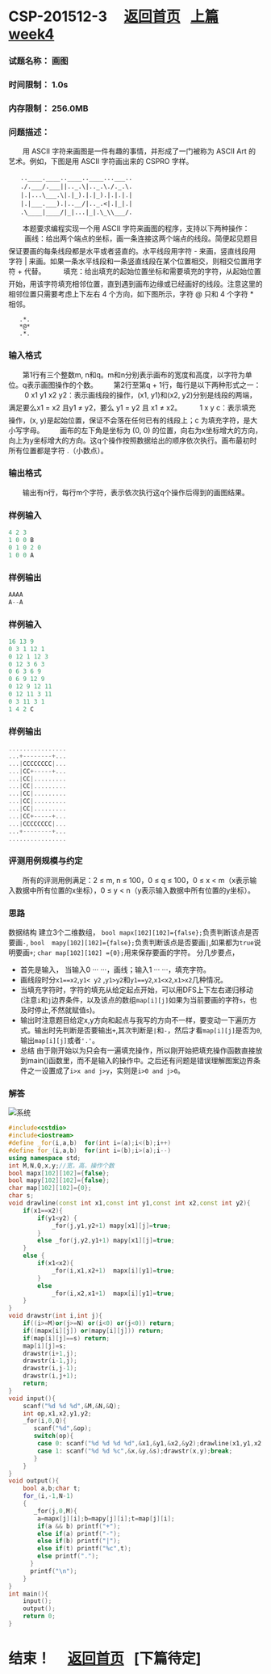 #  CSP-201512-3          &nbsp;&nbsp;&nbsp;    [返回首页](./index.md)&nbsp;&nbsp;  [上篇 week4](./week4.md)
### 试题名称：	画图
### 时间限制：	1.0s
### 内存限制：	256.0MB
### 问题描述：	 
　　用 ASCII 字符来画图是一件有趣的事情，并形成了一门被称为 ASCII Art 的艺术。例如，下图是用 ASCII 字符画出来的 CSPRO 字样。
```
　　..____.____..____..____...___..
　　./.___/.___||.._.\|.._.\./._.\.
　　|.|...\___.\|.|_).|.|_).|.|.|.|
　　|.|___.___).|..__/|.._.<|.|_|.|
　　.\____|____/|_|...|_|.\_\\___/.
```
　　本题要求编程实现一个用 ASCII 字符来画图的程序，支持以下两种操作：
　　 画线：给出两个端点的坐标，画一条连接这两个端点的线段。简便起见题目保证要画的每条线段都是水平或者竖直的。水平线段用字符 - 来画，竖直线段用字符 | 来画。如果一条水平线段和一条竖直线段在某个位置相交，则相交位置用字符 + 代替。
　　 填充：给出填充的起始位置坐标和需要填充的字符，从起始位置开始，用该字符填充相邻位置，直到遇到画布边缘或已经画好的线段。注意这里的相邻位置只需要考虑上下左右 4 个方向，如下图所示，字符 @ 只和 4 个字符 * 相邻。
```　　
   .*.
   *@*
   .*.
```
### 输入格式
　　第1行有三个整数m, n和q。m和n分别表示画布的宽度和高度，以字符为单位。q表示画图操作的个数。
　　第2行至第q + 1行，每行是以下两种形式之一：
　　 0 x1 y1 x2 y2：表示画线段的操作，(x1, y1)和(x2, y2)分别是线段的两端，满足要么x1 = x2 且y1 ≠ y2，要么 y1 = y2 且 x1 ≠ x2。
　　 1 x y c：表示填充操作，(x, y)是起始位置，保证不会落在任何已有的线段上；c 为填充字符，是大小写字母。
　　画布的左下角是坐标为 (0, 0) 的位置，向右为x坐标增大的方向，向上为y坐标增大的方向。这q个操作按照数据给出的顺序依次执行。画布最初时所有位置都是字符 .（小数点）。
### 输出格式
　　输出有n行，每行m个字符，表示依次执行这q个操作后得到的画图结果。
### 样例输入
```cpp
4 2 3
1 0 0 B
0 1 0 2 0
1 0 0 A
```
### 样例输出
```cpp
AAAA
A--A
```
### 样例输入
```cpp
16 13 9
0 3 1 12 1
0 12 1 12 3
0 12 3 6 3
0 6 3 6 9
0 6 9 12 9
0 12 9 12 11
0 12 11 3 11
0 3 11 3 1
1 4 2 C
```
### 样例输出
```cpp
................
...+--------+...
...|CCCCCCCC|...
...|CC+-----+...
...|CC|.........
...|CC|.........
...|CC|.........
...|CC|.........
...|CC|.........
...|CC+-----+...
...|CCCCCCCC|...
...+--------+...
................
```
### 评测用例规模与约定
　　所有的评测用例满足：2 ≤ m, n ≤ 100，0 ≤ q ≤ 100，0 ≤ x < m（x表示输入数据中所有位置的x坐标），0 ≤ y < n（y表示输入数据中所有位置的y坐标）。
### 思路
数据结构 建立3个二维数组，
``bool mapx[102][102]={false};``负责判断该点是否要画``-``,
``bool  mapy[102][102]={false};``负责判断该点是否要画``|``,如果都为``true``说明要画``+``;
``char map[102][102] ={0};``用来保存要画的字符。
分几步要点，
+ 首先是输入，
      当输入0 ··· ···，画线；输入1 ··· ···，填充字符。    
+  画线段时分``x1==x2``,``y1< y2`` ,``y1>y2``和``y1==y2``,``x1<x2``,``x1>x2``几种情况。      
+  当填充字符时，字符的填充从给定起点开始，可以用DFS上下左右递归移动(注意``i``和``j``边界条件，以及该点的数组``map[i][j]``如果为当前要画的字符``s``，也及时停止,不然就赋值``s``)。      
+  输出时注意题目给定x,y方向和起点与我写的方向不一样，要变动一下遍历方式。输出时先判断是否要输出``+``,其次判断是``|``和``-``，然后才看``map[i][j]``是否为``0``,输出``map[i][j]``或者``'.'``。      
+  总结
       由于刚开始以为只会有一遍填充操作，所以刚开始把填充操作函数直接放到main()函数里，而不是输入的操作中。之后还有问题是错误理解图案边界条件之一设置成了``i>x and j>y``，实则是``i>0 and j>0``。       
### 解答
![系统](https://img-blog.csdnimg.cn/20200317192521192.PNG?x-oss-process=image/watermark,type_ZmFuZ3poZW5naGVpdGk,shadow_10,text_aHR0cHM6Ly9ibG9nLmNzZG4ubmV0L3dlaXhpbl80MzYzMzE1Mw==,size_16,color_FFFFFF,t_70)
```cpp
#include<cstdio>
#include<iostream>
#define _for(i,a,b)  for(int i=(a);i<(b);i++)
#define for_(i,a,b)  for(int i=(b);i>(a);i--)
using namespace std;
int M,N,Q,x,y;//宽，高，操作个数 
bool mapx[102][102]={false};
bool mapy[102][102]={false};
char map[102][102]={0};
char s;
void drawline(const int x1,const int y1,const int x2,const int y2){      //画线
	if(x1==x2){
		if(y1<y2) {
			_for(j,y1,y2+1) mapy[x1][j]=true;
		}
		else _for(j,y2,y1+1) mapy[x1][j]=true;
	}
	else {
		if(x1<x2){
			_for(i,x1,x2+1)  mapx[i][y1]=true;
		}
		else 
			_for(i,x2,x1+1)  mapx[i][y1]=true; 
	}
}
void drawstr(int i,int j){                                               //画字符 DFS
	if((i>=M)or(j>=N) or(i<0) or(j<0)) return;
	if((mapx[i][j]) or(mapy[i][j])) return; 
	if(map[i][j]==s) return;
	map[i][j]=s; 
	drawstr(i+1,j);
	drawstr(i-1,j);
	drawstr(i,j-1);
	drawstr(i,j+1);
	return;
}
void input(){                                                             //输入 
	scanf("%d %d %d",&M,&N,&Q);
	int op,x1,x2,y1,y2;
	_for(i,0,Q){
	   scanf("%d",&op);
	   switch(op){
	   	case 0: scanf("%d %d %d %d",&x1,&y1,&x2,&y2);drawline(x1,y1,x2,y2);break;
	   	case 1: scanf("%d %d %c",&x,&y,&s);drawstr(x,y);break;
	   }	
	}
}
void output(){                                                            //输出 
	bool a,b;char t;
	for_(i,-1,N-1)
	{
	   _for(j,0,M){
	  	a=mapx[j][i];b=mapy[j][i];t=map[j][i];
	    if(a && b) printf("+");
	    else if(a) printf("-");
	  	else if(b) printf("|"); 
	  	else if(t) printf("%c",t);
	  	else printf(".");
	  }
	  printf("\n");
	}
}
int main(){
	input();
	output();
	return 0;
} 
```
#  结束！        &nbsp;&nbsp;&nbsp;     [返回首页](./index.md)&nbsp;&nbsp;  [下篇待定]
